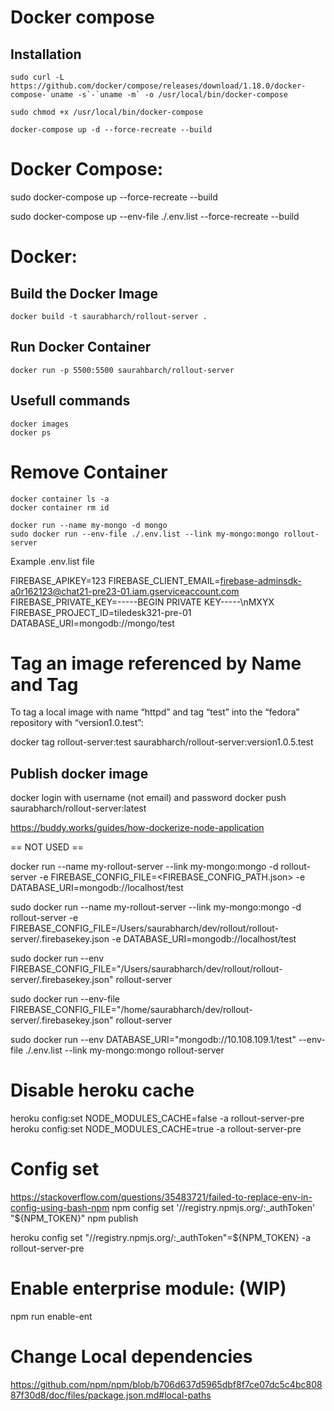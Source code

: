 
# Docker compose

## Installation

```
sudo curl -L https://github.com/docker/compose/releases/download/1.18.0/docker-compose-`uname -s`-`uname -m` -o /usr/local/bin/docker-compose

sudo chmod +x /usr/local/bin/docker-compose

docker-compose up -d --force-recreate --build

```

# Docker Compose:

sudo docker-compose up --force-recreate --build


sudo docker-compose up  --env-file ./.env.list --force-recreate --build

# Docker:

## Build the Docker Image

```
docker build -t saurabharch/rollout-server .

```

## Run Docker Container

```
docker run -p 5500:5500 saurahbarch/rollout-server
```

## Usefull commands
```
docker images
docker ps
```

# Remove Container
```
docker container ls -a
docker container rm id 
```


```
docker run --name my-mongo -d mongo
sudo docker run --env-file ./.env.list --link my-mongo:mongo rollout-server
```


Example .env.list file

FIREBASE_APIKEY=123
FIREBASE_CLIENT_EMAIL=firebase-adminsdk-a0r162123@chat21-pre23-01.iam.gserviceaccount.com
FIREBASE_PRIVATE_KEY=-----BEGIN PRIVATE KEY-----\nMXYX
FIREBASE_PROJECT_ID=tiledesk321-pre-01
DATABASE_URI=mongodb://mongo/test


# Tag an image referenced by Name and Tag
To tag a local image with name “httpd” and tag “test” into the “fedora” repository with “version1.0.test”:

docker tag rollout-server:test saurabharch/rollout-server:version1.0.5.test

## Publish docker image

docker login with username (not email) and password 
docker push saurabharch/rollout-server:latest

https://buddy.works/guides/how-dockerize-node-application


== NOT USED ==

docker run --name my-rollout-server --link my-mongo:mongo -d rollout-server -e FIREBASE_CONFIG_FILE=<FIREBASE_CONFIG_PATH.json> -e DATABASE_URI=mongodb://localhost/test


sudo docker run --name my-rollout-server --link my-mongo:mongo -d rollout-server -e FIREBASE_CONFIG_FILE=/Users/saurabharch/dev/rollout/rollout-server/.firebasekey.json -e DATABASE_URI=mongodb://localhost/test


sudo docker run --env FIREBASE_CONFIG_FILE="/Users/saurabharch/dev/rollout/rollout-server/.firebasekey.json" rollout-server



sudo docker run --env-file FIREBASE_CONFIG_FILE="/home/saurabharch/dev/rollout-server/.firebasekey.json" rollout-server


sudo docker run --env DATABASE_URI="mongodb://10.108.109.1/test" --env-file ./.env.list --link my-mongo:mongo rollout-server


# Disable heroku cache

heroku config:set NODE_MODULES_CACHE=false -a rollout-server-pre
heroku config:set NODE_MODULES_CACHE=true -a rollout-server-pre


# Config set
https://stackoverflow.com/questions/35483721/failed-to-replace-env-in-config-using-bash-npm
npm config set '//registry.npmjs.org/:_authToken' "${NPM_TOKEN}"
npm publish


heroku config set "//registry.npmjs.org/:_authToken"=${NPM_TOKEN}  -a rollout-server-pre



# Enable enterprise module: (WIP)

npm run enable-ent


# Change Local dependencies 
https://github.com/npm/npm/blob/b706d637d5965dbf8f7ce07dc5c4bc80887f30d8/doc/files/package.json.md#local-paths


